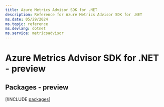 ```yaml
---
title: Azure Metrics Advisor SDK for .NET
description: Reference for Azure Metrics Advisor SDK for .NET
ms.date: 05/29/2024
ms.topic: reference
ms.devlang: dotnet
ms.service: metricsadvisor
---
```

# Azure Metrics Advisor SDK for .NET - preview
## Packages - preview
[!INCLUDE [packages](metrics-advisor-index.md)]